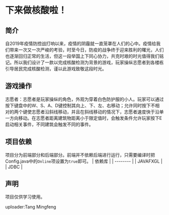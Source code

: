 # 下来做核酸啦！
## 简介
  自2019年疫情防控战打响以来，疫情的阴霾就一直笼罩在人们的心中。疫情给我们带来一次又一次严峻的考验，时至今日，防疫的战争终于迎来胜利的曙光，人们也逐渐回归正常的生活，但这一段举国上下同心协力，共克时艰的时光值得我们铭记。所以我们设计了一款以完成核酸检测为背景的游戏，玩家操纵志愿者到各楼栋引导居民完成核酸检测，谨以此游戏致敬这段时光。
## 游戏操作
  志愿者：志愿者是玩家操纵的角色，外观为穿着白色防护服的小人。玩家可以通过按下键盘中的W、S、A、D键控制其向上、下、左、右移动；允许同时按下不相对的两个键使志愿者沿斜线移动，并且在斜线移动的情况下，志愿者速度快于沿单一方向移动。在志愿者距离建筑物距离小于限定值时，会触发条件允许玩家按下E启动相关事件，不同建筑会触发不同的事件。
## 项目依赖
  项目分为前端部分和后端部分。前端并不依赖后端进行运行，只需要编译时把Config.java中的`Online`项设置为`true`即可。
| 依赖库   |
| -------- |
| JAVAFXGL |
| JDBC     |
## 声明
  项目仅供学习使用。

  uploader:Tang Mingfeng
